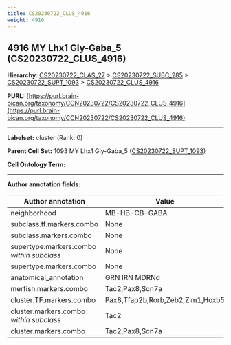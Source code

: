 ```yaml
---
title: CS20230722_CLUS_4916
weight: 4916
---
```

## 4916 MY Lhx1 Gly-Gaba_5 (CS20230722_CLUS_4916)
<b>Hierarchy: </b>
[CS20230722_CLAS_27](../CS20230722_CLAS_27) >
[CS20230722_SUBC_285](../CS20230722_SUBC_285) >
[CS20230722_SUPT_1093](../CS20230722_SUPT_1093) >
[CS20230722_CLUS_4916](../CS20230722_CLUS_4916)

**PURL:** [https://purl.brain-bican.org/taxonomy/CCN20230722/CS20230722_CLUS_4916](https://purl.brain-bican.org/taxonomy/CCN20230722/CS20230722_CLUS_4916)

---


**Labelset:** cluster (Rank: 0)

**Parent Cell Set:** 1093 MY Lhx1 Gly-Gaba_5 ([CS20230722_SUPT_1093](../CS20230722_SUPT_1093))



**Cell Ontology Term:** 

[MARKER GENES.]: #


---

[TRANSFERRED ANNOTATIONS.]: #


[AUTHOR ANNOTATION FIELDS.]: #


**Author annotation fields:**

| Author annotation | Value |
|-------------------|-------|
|neighborhood|MB-HB-CB-GABA|
|subclass.tf.markers.combo|None|
|subclass.markers.combo|None|
|supertype.markers.combo _within subclass_|None|
|supertype.markers.combo|None|
|anatomical_annotation|GRN IRN MDRNd|
|merfish.markers.combo|Tac2,Pax8,Scn7a|
|cluster.TF.markers.combo|Pax8,Tfap2b,Rorb,Zeb2,Zim1,Hoxb5|
|cluster.markers.combo _within subclass_|Tac2|
|cluster.markers.combo|Tac2,Pax8,Scn7a|
